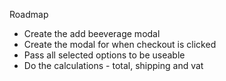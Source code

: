 Roadmap

<!-- - Create increasing -->
<!-- - Create decreasing -->
<!-- - Create the remove div function -->
- Create the add beeverage modal
- Create the modal for when checkout is clicked
- Pass all selected options to be useable
- Do the calculations - total, shipping and vat